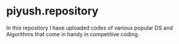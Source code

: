 # piyush.repository

In this repository I have uploaded codes of various popular DS and Algorithms that come in handy in competitive coding. 
